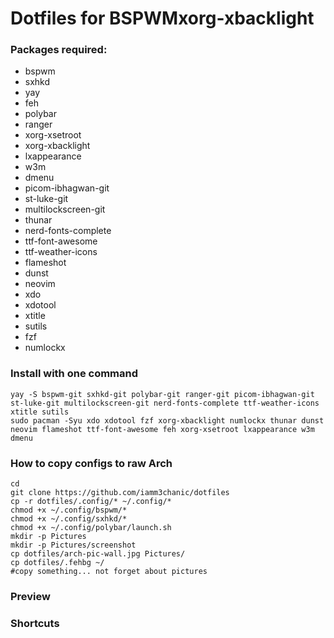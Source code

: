 # Dotfiles for BSPWMxorg-xbacklight
### Packages required:
- bspwm
- sxhkd
- yay
- feh
- polybar
- ranger
- xorg-xsetroot
- xorg-xbacklight
- lxappearance
- w3m
- dmenu
- picom-ibhagwan-git
- st-luke-git
- multilockscreen-git
- thunar
- nerd-fonts-complete
- ttf-font-awesome
- ttf-weather-icons
- flameshot
- dunst 
- neovim
- xdo
- xdotool
- xtitle
- sutils
- fzf
- numlockx

### Install with one command
```
yay -S bspwm-git sxhkd-git polybar-git ranger-git picom-ibhagwan-git st-luke-git multilockscreen-git nerd-fonts-complete ttf-weather-icons xtitle sutils 
sudo pacman -Syu xdo xdotool fzf xorg-xbacklight numlockx thunar dunst neovim flameshot ttf-font-awesome feh xorg-xsetroot lxappearance w3m dmenu 
```
### How to copy configs to raw Arch
```
cd
git clone https://github.com/iamm3chanic/dotfiles
cp -r dotfiles/.config/* ~/.config/*
chmod +x ~/.config/bspwm/*
chmod +x ~/.config/sxhkd/*
chmod +x ~/.config/polybar/launch.sh
mkdir -p Pictures
mkdir -p Pictures/screenshot
cp dotfiles/arch-pic-wall.jpg Pictures/
cp dotfiles/.fehbg ~/
#copy something... not forget about pictures
```
### Preview

### Shortcuts